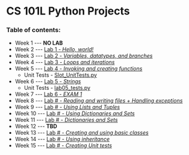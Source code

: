 # CS 101L Python Projects

### Table of contents:
* Week 1 --- **NO LAB**
* Week 2 --- [Lab 1 - _Hello, world!_](lab1.py)
* Week 3 --- [Lab 2 - _Variables, datatypes, and branches_](lab2.py)
* Week 4 --- [Lab 3 - _Loops and iterations_](lab3.py)
* Week 5 --- [Lab 4 - _Invoking and creating functions_](Lab%204/lab4.py)
  * Unit Tests - [Slot_UnitTests.py](Lab%204/Slot_UnitTests.py)
* Week 6 --- [Lab 5 - _Strings_](Lab%205/lab5.py)
  * Unit Tests - [lab05_tests.py](Lab%205/lab05_tests.py)
* Week 7 --- [Lab 6 - _EXAM 1_](exam1lab6.py)
* Week 8 --- [Lab # - _Reading and writing files + Handling exceptions_]()
* Week 9 --- [Lab # - _Using Lists and Tuples_]()
* Week 10 --- [Lab # - _Using Dictionaries and Sets_]()
* Week 11 --- [Lab # - _Dictionaries and Sets_]()
* Week 12 --- **TBD**
* Week 13 --- [Lab # - _Creating and using basic classes_]()
* Week 14 --- [Lab # - _Using inheritance_]()
* Week 15 --- [Lab # - _Creating Unit tests_]()